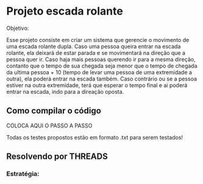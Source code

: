 # Projeto escada rolante

Objetivo:

Esse projeto consiste em criar um sistema que gerencie o movimento de uma escada rolante dupla. Caso uma pessoa queira entrar na escada rolante, ela deixará de estar parada e se movimentará na direção que a pessoa quer ir. Caso haja mais pessoas querendo ir para a mesma direção, contanto que o tempo de sua chegada seja menor que o tempo de chegada da ultima pessoa + 10 (tempo de levar uma pessoa de uma extremidade a outra), ela poderá entrar na escada também. Caso contrário ou se a pessoa estiver na outra extremidade, terá que esperar o tempo final e ai poderá entrar na escada, indo para a direação oposta.

## Como compilar o código

COLOCA AQUI O PASSO A PASSO

Todas os testes propostos estão em formato .txt para serem testados!

## Resolvendo por THREADS

### Estratégia: 
